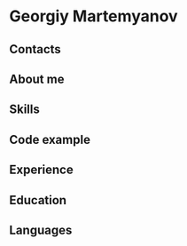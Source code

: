 # Georgiy Martemyanov
## Contacts
## About me
## Skills
## Code example
## Experience
## Education
## Languages